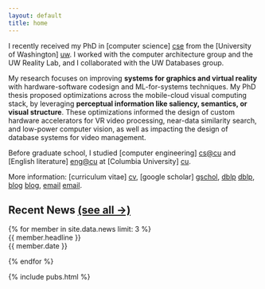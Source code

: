 ```yaml
---
layout: default
title: home
---
```


I recently received my PhD in [computer science] [cse] from the [University of Washington] [uw]. I worked with the computer architecture group and the UW Reality Lab, and I collaborated with the UW Databases group.

My research focuses on improving **systems for graphics and virtual reality** with hardware-software codesign and ML-for-systems techniques.
My PhD thesis proposed optimizations across the mobile-cloud visual computing stack, by leveraging **perceptual information like saliency, semantics, or visual structure**.
These optimizations informed the design of custom hardware accelerators for VR video processing, near-data similarity search, and low-power computer vision, as well as impacting the design of database systems for video management.

Before graduate school, I studied [computer engineering] [cs@cu] and [English literature] [eng@cu] at [Columbia University] [cu].

[cse]: http://cs.washington.edu/
[uw]: http://washington.edu
[luis]: http://homes.cs.washington.edu/~luisceze
[oskin]: http://homes.cs.washington.edu/~oskin
[cs@cu]: http://www.cs.columbia.edu
[eng@cu]: http://english.columbia.edu
[cu]: http://www.columbia.edu
[vr-sampa]: http://sampa.cs.washington.edu/projects/vr-hw.html



More information: [curriculum vitae] [cv], [google scholar] [gschol], [dblp] [dblp], [blog] [blog], [email] [email].

[cv]: {{site.baseurl}}/web-cv.html
[blog]: http://amritamaz.net/blog
[email]: mailto:amrita@cs.washington.edu
[etc]: http://amritamaz.net
[gschol]: https://scholar.google.com/citations?hl=en&user=umX575MAAAAJ
[dblp]: https://dblp.uni-trier.de/pers/hd/m/Mazumdar:Amrita

<section id="news">
<h2>Recent News <a id="h2link" href="{{site.baseurl}}/news.html">(see all &rarr;)</a></h2>
{% for member in site.data.news limit: 3 %}
<div id="news-item">
<span class="news_text">{{ member.headline }}</span><br />
<span class="news_date">{{ member.date }}</span>
</div>


{% endfor %}

</section>

{% include pubs.html %}
